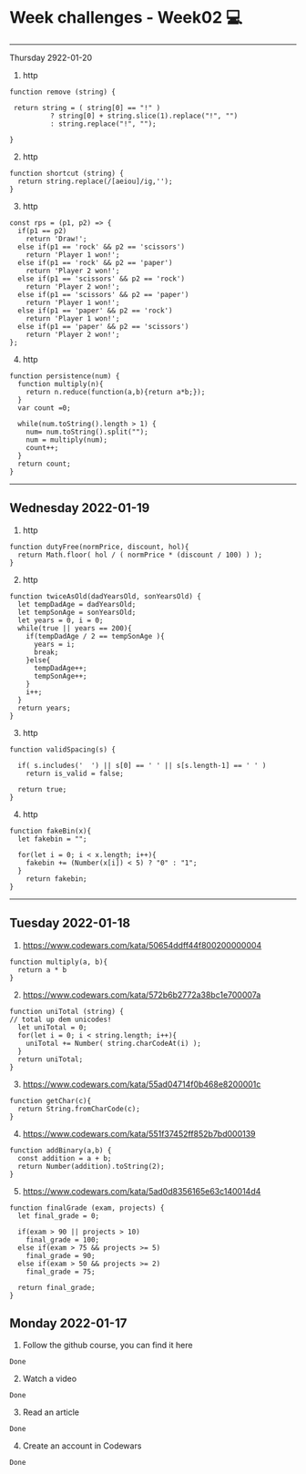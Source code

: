# Week challenges - Week02 💻
---
Thursday 2922-01-20

1. http
~~~
function remove (string) {  
  
 return string = ( string[0] == "!" ) 
          ? string[0] + string.slice(1).replace("!", "")
          : string.replace("!", "");
  
}
~~~
2. http
~~~
function shortcut (string) {
  return string.replace(/[aeiou]/ig,'');
}
~~~
3. http
~~~
const rps = (p1, p2) => {
  if(p1 == p2)
    return 'Draw!';
  else if(p1 == 'rock' && p2 == 'scissors')
    return 'Player 1 won!';
  else if(p1 == 'rock' && p2 == 'paper')
    return 'Player 2 won!';
  else if(p1 == 'scissors' && p2 == 'rock')
    return 'Player 2 won!';
  else if(p1 == 'scissors' && p2 == 'paper')
    return 'Player 1 won!';
  else if(p1 == 'paper' && p2 == 'rock')
    return 'Player 1 won!';
  else if(p1 == 'paper' && p2 == 'scissors')
    return 'Player 2 won!';
};
~~~
4. http
~~~
function persistence(num) {
  function multiply(n){
    return n.reduce(function(a,b){return a*b;});
  }
  var count =0; 
    
  while(num.toString().length > 1) {
    num= num.toString().split("");
    num = multiply(num);
    count++;
  }
  return count;
}
~~~
---
Wednesday 2022-01-19
---
1. http
~~~
function dutyFree(normPrice, discount, hol){
  return Math.floor( hol / ( normPrice * (discount / 100) ) );
}
~~~
2. http
~~~
function twiceAsOld(dadYearsOld, sonYearsOld) {
  let tempDadAge = dadYearsOld;
  let tempSonAge = sonYearsOld;
  let years = 0, i = 0;
  while(true || years == 200){
    if(tempDadAge / 2 == tempSonAge ){
      years = i;
      break;
    }else{
      tempDadAge++;
      tempSonAge++;
    }
    i++;
  }
  return years;
}
~~~
3. http
~~~
function validSpacing(s) {
  
  if( s.includes('  ') || s[0] == ' ' || s[s.length-1] == ' ' )
    return is_valid = false;
  
  return true;
}
~~~
4. http
~~~
function fakeBin(x){
  let fakebin = "";
  
  for(let i = 0; i < x.length; i++){
    fakebin += (Number(x[i]) < 5) ? "0" : "1";
  }
    return fakebin;
}
~~~
---
Tuesday 2022-01-18
---
1. https://www.codewars.com/kata/50654ddff44f800200000004
~~~
function multiply(a, b){
  return a * b
}
~~~
2. https://www.codewars.com/kata/572b6b2772a38bc1e700007a
~~~
function uniTotal (string) {
// total up dem unicodes!
  let uniTotal = 0;
  for(let i = 0; i < string.length; i++){
    uniTotal += Number( string.charCodeAt(i) );
  }
  return uniTotal;
}
~~~
3. https://www.codewars.com/kata/55ad04714f0b468e8200001c
~~~
function getChar(c){
  return String.fromCharCode(c);
}
~~~
4. https://www.codewars.com/kata/551f37452ff852b7bd000139
~~~
function addBinary(a,b) {
  const addition = a + b;
  return Number(addition).toString(2);
}
~~~
5. https://www.codewars.com/kata/5ad0d8356165e63c140014d4
~~~
function finalGrade (exam, projects) {
  let final_grade = 0;
  
  if(exam > 90 || projects > 10)
    final_grade = 100;
  else if(exam > 75 && projects >= 5)
    final_grade = 90;
  else if(exam > 50 && projects >= 2)
    final_grade = 75;
  
  return final_grade;
}
~~~
Monday 2022-01-17
---
1. Follow the github course, you can find it here
~~~
Done
~~~
2. Watch a video
~~~
Done
~~~
3. Read an article
~~~
Done
~~~
4. Create an account in Codewars
~~~
Done
~~~
